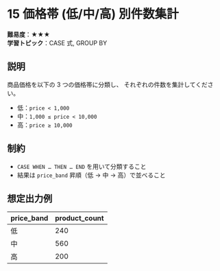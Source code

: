# 15 価格帯 (低/中/高) 別件数集計

**難易度**：★★★  
**学習トピック**：CASE 式, GROUP BY

## 説明
商品価格を以下の 3 つの価格帯に分類し、
それぞれの件数を集計してください。

* 低：`price < 1,000`
* 中：`1,000 ≤ price < 10,000`
* 高：`price ≥ 10,000`

## 制約
* `CASE WHEN … THEN … END` を用いて分類すること
* 結果は `price_band` 昇順（低 → 中 → 高）で並べること

## 想定出力例

| price_band | product_count |
|------------|---------------|
| 低         |           240 |
| 中         |           560 |
| 高         |           200 |
